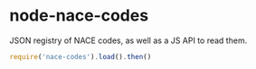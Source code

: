 node-nace-codes
===============

JSON registry of NACE codes, as well as a JS API to read them.

```js
require('nace-codes').load().then()
```
